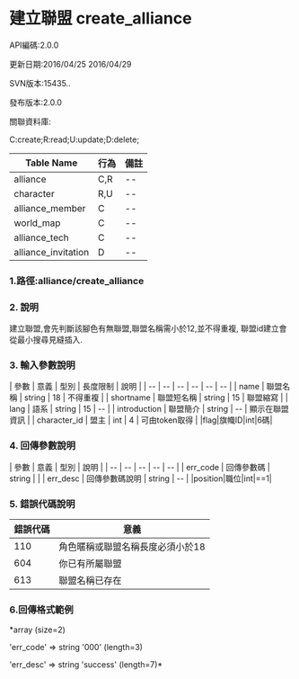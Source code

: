 # 建立聯盟 create_alliance
API編碼:2.0.0





更新日期:2016/04/25 2016/04/29

> 

SVN版本:15435..

> 

發布版本:2.0.0

關聯資料庫:

C:create;R:read;U:update;D:delete;

|Table Name|行為|備註|
|--|--|--|
|alliance|C,R|--|
|character|R,U|--|
|alliance_member|C|--|
|world_map|C|--|
|alliance_tech|C|--|
|alliance_invitation|D|--|


### 1.路徑:alliance/create_alliance

### 2. 說明

建立聯盟,會先判斷該腳色有無聯盟,聯盟名稱需小於12,並不得重複,
聯盟id建立會從最小搜尋見縫插入.

### 3. 輸入參數說明


| 參數 | 意義 | 型別 | 長度限制 | 說明 |
| -- | -- | -- | -- | -- | -- |
| name | 聯盟名稱 | string | 18 | 不得重複 |
| shortname | 聯盟短名稱 | string | 15 | 聯盟縮寫 |
| lang | 語系 | string | 15 | -- |
| introduction | 聯盟簡介 | string | -- | 顯示在聯盟資訊 |
| character_id | 盟主 | int | 4 | 可由token取得 |
|flag|旗幟ID|int|6碼|

### 4. 回傳參數說明
| 參數 | 意義 | 型別 | 說明 |
| -- | -- | -- | -- | -- |
| err_code | 回傳參數碼 | string |  |
| err_desc | 回傳參數碼說明 | string | -- |
|position|職位|int|==1|


### 5. 錯誤代碼說明
|錯誤代碼|意義|
|--|--|
|110|角色暱稱或聯盟名稱長度必須小於18|
|604|你已有所屬聯盟|
|613|聯盟名稱已存在|

### 6.回傳格式範例

*array (size=2)
> 


  'err_code' => string '000' (length=3)
> 


  'err_desc' => string 'success' (length=7)*

